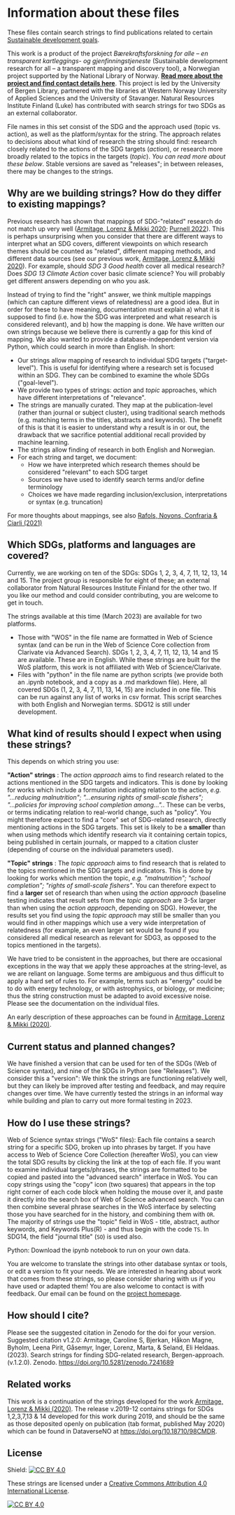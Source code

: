 # Information about these files

These files contain search strings to find publications related to certain [Sustainable development goals](https://sdgs.un.org/goals). 

This work is a product of the project *Bærekraftsforskning for alle – en transparent kartleggings- og gjenfinningstjeneste* (Sustainable development research for all – a transparent mapping and discovery tool), a Norwegian project supported by the National Library of Norway. **[Read more about the project and find contact details here](https://www.uib.no/en/ub/148804/sustainable-development-research-all-%E2%80%93-transparent-mapping-and-discovery-tool)**. This project is led by the University of Bergen Library, partnered with the libraries at Western Norway University of Applied Sciences and the University of Stavanger. Natural Resources Institute Finland (Luke) has contributed with search strings for two SDGs as an external collaborator.

File names in this set consist of the SDG and the approach used (topic vs. action), as well as the platform/syntax for the string. The approach relates to decisions about what kind of research the string should find: research closely related to the actions of the SDG targets (*action*), or research more broadly related to the topics in the targets (*topic*). *You can read more about these below*. Stable versions are saved as "releases"; in between releases, there may be changes to the strings.

## Why are we building strings? How do they differ to existing mappings?

Previous research has shown that mappings of SDG-"related" research do not match up very well ([Armitage, Lorenz & Mikki 2020](https://doi.org/10.1162/qss_a_00071); [Purnell 2022](https://doi.org/10.1162/qss_a_00215)). This is perhaps unsurprising when you consider that there are different ways to interpret what an SDG covers, different viewpoints on which research themes should be counted as "related", different mapping methods, and different data sources (see our previous work, [Armitage, Lorenz & Mikki 2020](https://doi.org/10.1162/qss_a_00071)). For example, should *SDG 3 Good health* cover all medical research? Does *SDG 13 Climate Action* cover basic climate science? You will probably get different answers depending on who you ask.

Instead of trying to find the "right" answer, we think multiple mappings (which can capture different views of relatedness) are a good idea. But in order for these to have meaning, documentation must explain a) what it is supposed to find (i.e. how the SDG was interpreted and what research is considered relevant), and b) how the mapping is done. We have written our own strings because we believe there is currently a gap for this kind of mapping. We also wanted to provide a database-independent version via Python, which could search in more than English. In short:

- Our strings allow mapping of research to individual SDG targets ("target-level"). This is useful for identifying where a research set is focused within an SDG. They can be combined to examine the whole SDGs ("goal-level").
- We provide two types of strings: *action* and *topic* approaches, which have different interpretations of "relevance".
- The strings are manually curated. They map at the publication-level (rather than journal or subject cluster), using traditional search methods (e.g. matching terms in the titles, abstracts and keywords). The benefit of this is that it is easier to understand why a result is in or out, the drawback that we sacrifice potential additional recall provided by machine learning.
- The strings allow finding of research in both English and Norwegian.
- For each string and target, we document:
  - How we have interpreted which research themes should be considered "relevant" to each SDG target
  - Sources we have used to identify search terms and/or define terminology
  - Choices we have made regarding inclusion/exclusion, interpretations or syntax (e.g. truncation)

For more thoughts about mappings, see also [Rafols, Noyons, Confraria & Ciarli (2021)](https://doi.org/10.31235/osf.io/yfqbd)

## Which SDGs, platforms and languages are covered? 

Currently, we are working on ten of the SDGs: SDGs 1, 2, 3, 4, 7, 11, 12, 13, 14 and 15. The project group is responsible for eight of these; an external collaborator from Natural Resources Institute Finland for the other two. If you like our method and could consider contributing, you are welcome to get in touch.

The strings available at this time (March 2023) are available for two platforms.
* Those with "WOS" in the file name are formatted in Web of Science syntax (and can be run in the Web of Science Core collection from Clarivate via Advanced Search). SDGs 1, 2, 3, 4, 7, 11, 12, 13, 14 and 15 are available. These are in English. While these strings are built for the WoS platform, this work is not affiliated with Web of Science/Clarivate.
* Files with "python" in the file name are python scripts (we provide both an .ipynb notebook, and a copy as a .md markdown file). Here, all covered SDGs (1, 2, 3, 4, 7, 11, 13, 14, 15) are included in one file. This can be run against any list of works in csv format. This script searches with both English and Norwegian terms. SDG12 is still under development.

## What kind of results should I expect when using these strings?

This depends on which string you use:

**"Action" strings** : The *action approach* aims to find research related to the actions mentioned in the SDG targets and indicators. 
This is done by looking for works which include a formulation indicating relation to the action, *e.g. "...reducing malnutrition"; "...ensuring rights of small-scale fishers"; "...policies for improving school completion among...".*. These can be verbs, or terms indicating relation to real-world change, such as "policy". 
You might therefore expect to find a "core" set of SDG-related research, directly mentioning actions in the SDG targets. This set is likely to be a **smaller** than when using methods which identify research via it containing certain topics, being published in certain journals, or mapped to a citation cluster (depending of course on the individual parameters used).  

**"Topic" strings** : The *topic approach* aims to find research that is related to the topics mentioned in the SDG targets and indicators. 
This is done by looking for works which mention the topic, *e.g. "malnutrition"; "school completion"; "rights of small-scale fishers"*.
You can therefore expect to find a **larger** set of research than when using the *action approach* (baseline testing indicates that result sets from the *topic approach* are 3-5x larger than when using the *action approach*, depending on SDG). However, the results set you find using the *topic approach* may still be smaller than you would find in other mappings which use a very wide interpretation of relatedness (for example, an even larger set would be found if you considered all medical research as relevant for SDG3, as opposed to the topics mentioned in the targets). 

We have tried to be consistent in the approaches, but there are occasional exceptions in the way that we apply these approaches at the string-level, as we are reliant on language. Some terms are ambiguous and thus difficult to apply a hard set of rules to. For example, terms such as "energy" could be to do with energy technology, or with astrophysics, or biology, or medicine; thus the string construction must be adapted to avoid excessive noise. Please see the documentation on the individual files. 

An early description of these approaches can be found in [Armitage, Lorenz & Mikki (2020)](https://doi.org/10.1162/qss_a_00071). 

## Current status and planned changes?
We have finished a version that can be used for ten of the SDGs (Web of Science syntax), and nine of the SDGs in Python (see "Releases"). We consider this a "version": We think the strings are functioning relatively well, but they can likely be improved after testing and feedback, and may require changes over time. We have currently tested the strings in an informal way while building and plan to carry out more formal testing in 2023. 

## How do I use these strings? 

Web of Science syntax strings ("WoS" files): Each file contains a search string for a specific SDG, broken up into phrases by target. If you have access to Web of Science Core Collection (hereafter WoS), you can view the total SDG results by clicking the link at the top of each file. If you want to examine individual targets/phrases, the strings are formatted to be copied and pasted into the "advanced search" interface in WoS. You can copy strings using the "copy" icon (two squares) that appears in the top right corner of each code block when holding the mouse over it, and paste it directly into the search box of Web of Science advanced search. You can then combine several phrase searches in the WoS interface by selecting those you have searched for in the history, and combining them with `OR`. The majority of strings use the "topic" field in WoS - title, abstract, author keywords, and Keywords Plus(R) - and thus begin with the code `TS`. In SDG14, the field "journal title" (`SO`) is used also. 

Python: Download the ipynb notebook to run on your own data.

You are welcome to translate the strings into other database syntax or tools, or edit a version to fit your needs. We are interested in hearing about work that comes from these strings, so please consider sharing with us if you have used or adapted them! You are also welcome to contact is with feedback. Our email can be found on the [project homepage](https://www.uib.no/en/ub/148804/sustainable-development-research-all-%E2%80%93-transparent-mapping-and-discovery-tool).

## How should I cite?

Please see the suggested citation in Zenodo for the doi for your version. Suggested citation v1.2.0: Armitage, Caroline S, Bjerkan, Håkon Magne, Byholm, Leena Pirit, Gåsemyr, Inger, Lorenz, Marta, & Seland, Eli Heldaas. (2023). Search strings for finding SDG-related research, Bergen-approach. (v.1.2.0). Zenodo. https://doi.org/10.5281/zenodo.7241689

## Related works

This work is a continuation of the strings developed for the work [Armitage, Lorenz & Mikki (2020)](https://doi.org/10.1162/qss_a_00071). The release v.2019-12 contains strings for SDGs 1,2,3,7,13 & 14 developed for this work during 2019, and should be the same as those deposited openly on publication (tab format, published May 2020) which can be found in DataverseNO at https://doi.org/10.18710/98CMDR.

## License

Shield: [![CC BY 4.0][cc-by-shield]][cc-by]

These strings are licensed under a
[Creative Commons Attribution 4.0 International License][cc-by].

[![CC BY 4.0][cc-by-image]][cc-by]

[cc-by]: http://creativecommons.org/licenses/by/4.0/
[cc-by-image]: https://i.creativecommons.org/l/by/4.0/88x31.png
[cc-by-shield]: https://img.shields.io/badge/License-CC%20BY%204.0-lightgrey.svg
